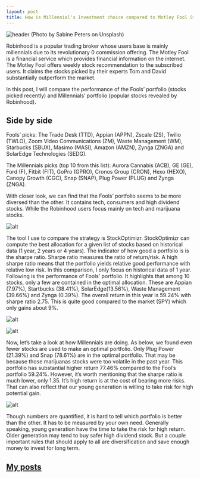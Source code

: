 ```yaml
---
layout: post
title: How is Millennial's Investment choice compared to Motley Fool Stock Advisor
---
```


![header](https://miro.medium.com/max/9184/0*mpkAW1v25glSyNnS)
(Photo by Sabine Peters on Unsplash)


Robinhood is a popular trading broker whose users base is mainly millennials due to its revolutionary 0 commission offering. The Motley Fool is a financial service which provides financial information on the internet. The Motley Fool offers weekly stock recommendation to the subscribed users. It claims the stocks picked by their experts Tom and David substantially outperform the market.


In this post, I will compare the performance of the Fools’ portfolio (stocks picked recently) and Millennials’ portfolio (popular stocks revealed by Robinhood).


## Side by side
Fools’ picks: The Trade Desk (TTD), Appian (APPN), Zscale (ZS), Twilio (TWLO), Zoom Video Communications (ZM), Waste Management (WM), Starbucks (SBUX), Masimo (MASI), Amazon (AMZN), Zynga (ZNGA) and SolarEdge Technologies (SEDG).


The Millennials picks (top 10 from this list): Aurora Cannabis (ACB), GE (GE), Ford (F), Fitbit (FIT), GoPro (GPRO), Cronos Group (CRON), Hexo (HEXO), Canopy Growth (CGC), Snap (SNAP), Plug Power (PLUG) and Zynga (ZNGA).


With closer look, we can find that the Fools’ portfolio seems to be more diversed than the other. It contains tech, consumers and high dividend stocks. While the Robinhood users focus mainly on tech and marijuana stocks.


![alt](https://miro.medium.com/max/4892/1*PC4cDB8zNQjPEe35QtawYA.png)


The tool I use to compare the strategy is StockOptimizr. StockOptimizr can compute the best allocation for a given list of stocks based on historical data (1 year, 2 years or 4 years). The indicator of how good a portfolio is is the sharpe ratio. Sharpe ratio measures the ratio of return/risk. A high sharpe ratio means that the portfolio yields relative good performance with relative low risk. In this comparison, I only focus on historical data of 1 year. Following is the performance of Fools’ portfolio. It highlights that among 10 stocks, only a few are contained in the optimal allocation. These are Appian (7.97%), Startbucks (38.41%), SolarEdge(13.56%), Waste Management (39.66%) and Zynga (0.39%). The overall return in this year is 59.24% with sharpe ratio 2.75. This is quite good compared to the market (SPY) which only gains about 9%.

![alt](https://miro.medium.com/max/4736/1*NKrxC5YWtyhTI6EFGdMKvQ.png)


![alt](https://miro.medium.com/max/4736/1*NKrxC5YWtyhTI6EFGdMKvQ.png)


Now, let’s take a look at how Millennials are doing. As below, we found even fewer stocks are used to make an optimal portfolio. Only Plug Power (21.39%) and Snap (78.61%) are in the optimal portfolio. That may be because those marijuanas stocks were too volatile in the past year. This portfolio has substantial higher return 77.46% compared to the Fool’s portfolio 59.24%. However, it’s worth mentioning that the sharpe ratio is much lower, only 1.35. It’s high return is at the cost of bearing more risks. That can also reflect that our young generation is willing to take risk for high potential gain.



![alt](https://miro.medium.com/max/4488/1*tZNpSjZvE3vhQR1_Rd-TsQ.png)


Though numbers are quantified, it is hard to tell which portfolio is better than the other. It has to be measured by your own need. Generally speaking, young generation have the time to take the risk for high return. Older generation may tend to buy safer high dividend stock. But a couple important rules that should apply to all are diversification and save enough money to invest for long term.


## [My posts](http://kylelix7.github.io/)
